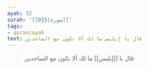 ```yaml
---
ayah: 32
surah: '[[015|سورة]]'
tags:
- quran/ayah
text: قال يا إبليس ما لك ألا تكون مع الساجدين
---
```

> قال يا [[إبليس]] ما لك ألا تكون مع الساجدين
